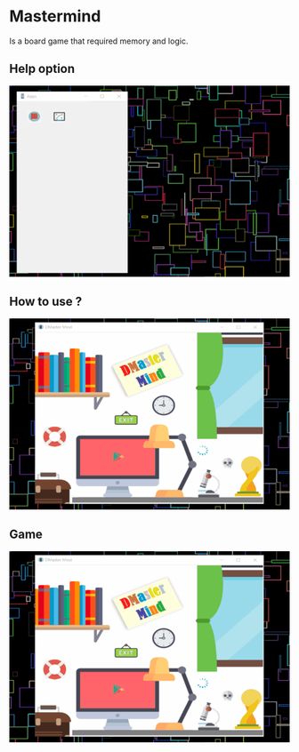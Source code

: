 # Mastermind

Is a board game that required memory and logic.

## Help option
![Help option](demo/help.gif)

## How to use ?
![Help option](demo/howToUse.gif)

## Game
![Game](demo/game.gif)
